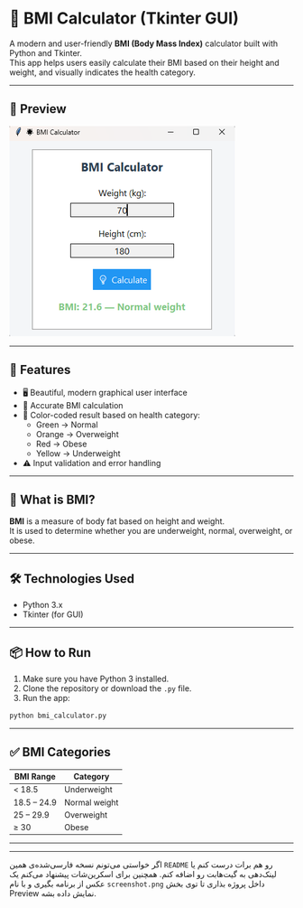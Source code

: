 

# 🌟 BMI Calculator (Tkinter GUI)

A modern and user-friendly **BMI (Body Mass Index)** calculator built with Python and Tkinter.  
This app helps users easily calculate their BMI based on their height and weight, and visually indicates the health category.

---

## 📸 Preview

![Screenshot](screenshot.png) 

---

## 🚀 Features

- 🖥️ Beautiful, modern graphical user interface
- 🧮 Accurate BMI calculation
- 🌈 Color-coded result based on health category:
  - Green → Normal
  - Orange → Overweight
  - Red → Obese
  - Yellow → Underweight
- ⚠️ Input validation and error handling

---

## 🧠 What is BMI?

**BMI** is a measure of body fat based on height and weight.  
It is used to determine whether you are underweight, normal, overweight, or obese.

---

## 🛠️ Technologies Used

- Python 3.x
- Tkinter (for GUI)

---

## 📦 How to Run

1. Make sure you have Python 3 installed.
2. Clone the repository or download the `.py` file.
3. Run the app:

```bash
python bmi_calculator.py
````

---

## ✅ BMI Categories

| BMI Range   | Category      |
| ----------- | ------------- |
| < 18.5      | Underweight   |
| 18.5 – 24.9 | Normal weight |
| 25 – 29.9   | Overweight    |
| ≥ 30        | Obese         |

---



---

اگر خواستی می‌تونم نسخه فارسی‌شده‌ی همین `README` رو هم برات درست کنم یا لینک‌دهی به گیت‌هابت رو اضافه کنم. همچنین برای اسکرین‌شات پیشنهاد می‌کنم یک عکس از برنامه بگیری و با نام `screenshot.png` داخل پروژه بذاری تا توی بخش Preview نمایش داده بشه.
```
